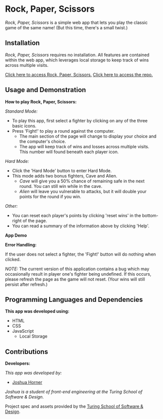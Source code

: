 # Rock, Paper, Scissors

_Rock, Paper, Scissors_ is a simple web app that lets you play the classic game of the same name! (But this time, there's a small twist.)

## Installation

_Rock, Paper, Scissors_ requires no installation. All features are contained within the web app, which leverages local storage to keep track of wins across multiple visits.

[Click here to access Rock, Paper, Scissors.](https://jphorner.github.io/rock-paper-scissors/)
[Click here to access the repo.](https://github.com/jphorner/rock-paper-scissors)

## Usage and Demonstration

**How to play Rock, Paper, Scissors:**

_Standard Mode:_

- To play this app, first select a fighter by clicking on any of the three basic icons.
- Press 'Fight!' to play a round against the computer.
  - The main section of the page will change to display your choice and the computer's choice.
  - The app will keep track of wins and losses across multiple visits. This number will found beneath each player icon.

_Hard Mode:_

- Click the 'Hard Mode' button to enter Hard Mode.
- This mode adds two bonus fighters, Cave and Alien.
  - _Cave_ will give you a 50% chance of remaining safe in the next round. You can still win while in the cave.
  - _Alien_ will leave you vulnerable to attacks, but it will double your points for the round if you win.

_Other:_

- You can reset each player's points by clicking 'reset wins' in the bottom-right of the page.
- You can read a summary of the information above by clicking 'Help'.

**App Demo**



**Error Handling:**

If the user does not select a fighter, the 'Fight!' button will do nothing when clicked.

_NOTE:_
The current version of this application contains a bug which may occasionally result in player one's fighter being undefined. If this occurs, please refresh the page as the game will not reset. (Your wins will still persist after refresh.)

## Programming Languages and Dependencies

**This app was developed using:**

- HTML
- CSS
- JavaScript
  - Local Storage

## Contributions

**Developers:**

_This app was developed by:_

- [Joshua Horner](https://github.com/jphorner)

_Joshua is a student of front-end engineering at the Turing School of Software & Design._

Project spec and assets provided by the [Turing School of Software & Design](https://turing.edu/).
